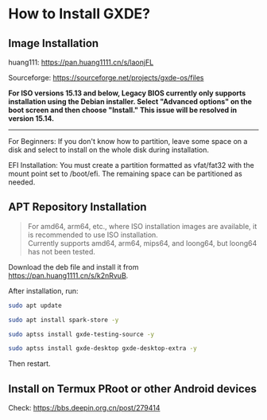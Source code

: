 # How to Install GXDE?
## Image Installation



huang111: https://pan.huang1111.cn/s/laonjFL

Sourceforge: https://sourceforge.net/projects/gxde-os/files

**For ISO versions 15.13 and below, Legacy BIOS currently only supports installation using the Debian installer. Select "Advanced options" on the boot screen and then choose "Install." This issue will be resolved in version 15.14.**

---

For Beginners: If you don't know how to partition, leave some space on a disk and select to install on the whole disk during installation.

EFI Installation: You must create a partition formatted as vfat/fat32 with the mount point set to /boot/efi. The remaining space can be partitioned as needed.

## APT Repository Installation
> For amd64, arm64, etc., where ISO installation images are available, it is recommended to use ISO installation.  
> Currently supports amd64, arm64, mips64, and loong64, but loong64 has not been tested.

Download the deb file and install it from https://pan.huang1111.cn/s/k2nRvuB.

After installation, run:

```bash
sudo apt update

sudo apt install spark-store -y

sudo aptss install gxde-testing-source -y

sudo aptss install gxde-desktop gxde-desktop-extra -y
```

Then restart.

## Install on Termux PRoot or other Android devices

Check: https://bbs.deepin.org.cn/post/279414